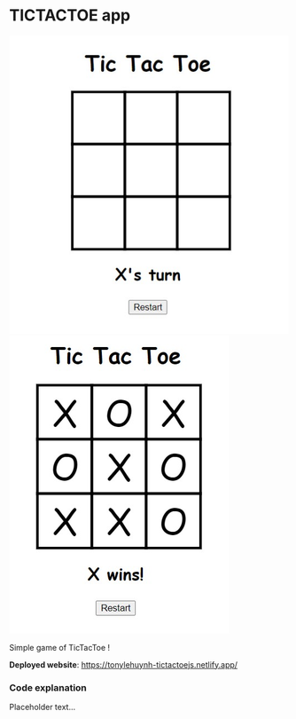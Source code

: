 # TICTACTOE app

![TicTacToe](TicTacToe_1.jpg)
![TicTacToe](TicTacToe_2.jpg)


Simple game of TicTacToe !

**Deployed website**: https://tonylehuynh-tictactoejs.netlify.app/


### **Code explanation**

Placeholder text...

